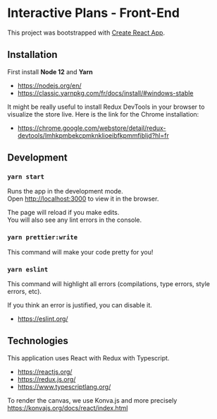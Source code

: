 # Interactive Plans - Front-End

This project was bootstrapped with [Create React App](https://github.com/facebook/create-react-app).

## Installation

First install **Node 12** and **Yarn**
- https://nodejs.org/en/
- https://classic.yarnpkg.com/fr/docs/install/#windows-stable

It might be really useful to install Redux DevTools in your browser to visualize the store live. Here is the link for the Chrome installation:
- https://chrome.google.com/webstore/detail/redux-devtools/lmhkpmbekcpmknklioeibfkpmmfibljd?hl=fr

## Development

### `yarn start`

Runs the app in the development mode.<br />
Open [http://localhost:3000](http://localhost:3000) to view it in the browser.

The page will reload if you make edits.<br />
You will also see any lint errors in the console.

### `yarn prettier:write`

This command will make your code pretty for you!
### `yarn eslint`

This command will highlight all errors (compilations, type errors, style errors, etc).

If you think an error is justified, you can disable it.
- https://eslint.org/

## Technologies

This application uses React with Redux with Typescript.

- https://reactjs.org/
- https://redux.js.org/
- https://www.typescriptlang.org/

To render the canvas, we use Konva.js and more precisely https://konvajs.org/docs/react/index.html 

